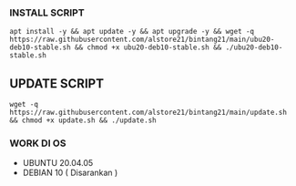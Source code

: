 ### INSTALL SCRIPT 
```
apt install -y && apt update -y && apt upgrade -y && wget -q https://raw.githubusercontent.com/alstore21/bintang21/main/ubu20-deb10-stable.sh && chmod +x ubu20-deb10-stable.sh && ./ubu20-deb10-stable.sh
```

## UPDATE SCRIPT
```
wget -q https://raw.githubusercontent.com/alstore21/bintang21/main/update.sh && chmod +x update.sh && ./update.sh
```

### WORK DI OS
- UBUNTU 20.04.05
- DEBIAN 10 ( Disarankan )
